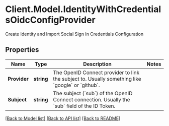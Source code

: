 # Client.Model.IdentityWithCredentialsOidcConfigProvider
Create Identity and Import Social Sign In Credentials Configuration

## Properties

Name | Type | Description | Notes
------------ | ------------- | ------------- | -------------
**Provider** | **string** | The OpenID Connect provider to link the subject to. Usually something like &#x60;google&#x60; or &#x60;github&#x60;. | 
**Subject** | **string** | The subject (&#x60;sub&#x60;) of the OpenID Connect connection. Usually the &#x60;sub&#x60; field of the ID Token. | 

[[Back to Model list]](../README.md#documentation-for-models) [[Back to API list]](../README.md#documentation-for-api-endpoints) [[Back to README]](../README.md)

